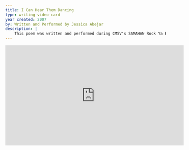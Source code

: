 ```yaml
---
title: I Can Hear Them Dancing
type: writing-video-card
year created: 2007
by: Written and Performed by Jessica Abejar
description: |
    This poem was written and performed during CMSV's SAMAHAN Rock Ya Body Competition in the Fall of 2007. "I Can Hear Them Dancing" is about the love of dance, inspired by a line in a poem written by a high school classmate.
---
```

<iframe width="560" height="315" src="https://www.youtube.com/embed/_i-NKrzOXzI" frameborder="0" allow="accelerometer; autoplay; encrypted-media; gyroscope; picture-in-picture" allowfullscreen></iframe>